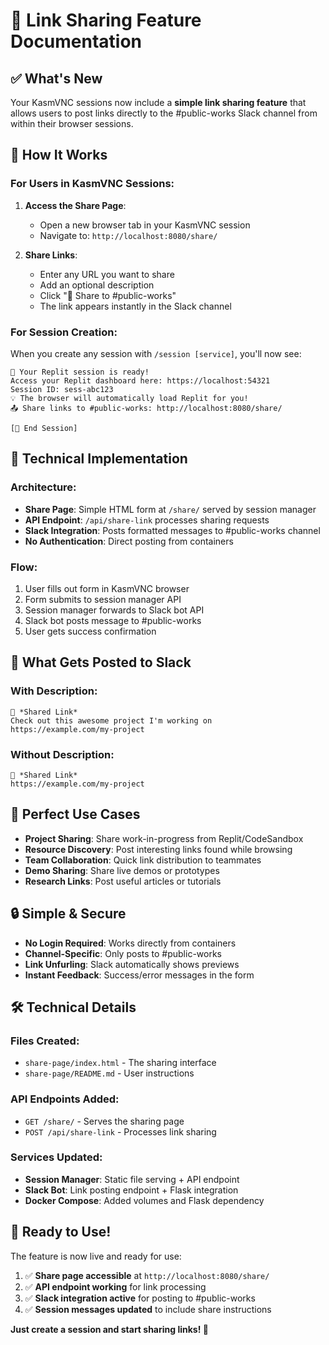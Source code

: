 # 🔗 Link Sharing Feature Documentation

## ✅ **What's New**

Your KasmVNC sessions now include a **simple link sharing feature** that allows users to post links directly to the #public-works Slack channel from within their browser sessions.

## 🚀 **How It Works**

### **For Users in KasmVNC Sessions:**

1. **Access the Share Page**: 
   - Open a new browser tab in your KasmVNC session
   - Navigate to: `http://localhost:8080/share/`

2. **Share Links**:
   - Enter any URL you want to share
   - Add an optional description
   - Click "🚀 Share to #public-works"
   - The link appears instantly in the Slack channel

### **For Session Creation:**

When you create any session with `/session [service]`, you'll now see:
```
🚀 Your Replit session is ready!
Access your Replit dashboard here: https://localhost:54321
Session ID: sess-abc123
💡 The browser will automatically load Replit for you!
📤 Share links to #public-works: http://localhost:8080/share/

[🛑 End Session]
```

## 🔧 **Technical Implementation**

### **Architecture:**
- **Share Page**: Simple HTML form at `/share/` served by session manager
- **API Endpoint**: `/api/share-link` processes sharing requests
- **Slack Integration**: Posts formatted messages to #public-works channel
- **No Authentication**: Direct posting from containers

### **Flow:**
1. User fills out form in KasmVNC browser
2. Form submits to session manager API
3. Session manager forwards to Slack bot API
4. Slack bot posts message to #public-works
5. User gets success confirmation

## 📝 **What Gets Posted to Slack**

### **With Description:**
```
🔗 *Shared Link*
Check out this awesome project I'm working on
https://example.com/my-project
```

### **Without Description:**
```
🔗 *Shared Link*
https://example.com/my-project
```

## 🎯 **Perfect Use Cases**

- **Project Sharing**: Share work-in-progress from Replit/CodeSandbox
- **Resource Discovery**: Post interesting links found while browsing
- **Team Collaboration**: Quick link distribution to teammates
- **Demo Sharing**: Share live demos or prototypes
- **Research Links**: Post useful articles or tutorials

## 🔒 **Simple & Secure**

- **No Login Required**: Works directly from containers
- **Channel-Specific**: Only posts to #public-works
- **Link Unfurling**: Slack automatically shows previews
- **Instant Feedback**: Success/error messages in the form

## 🛠 **Technical Details**

### **Files Created:**
- `share-page/index.html` - The sharing interface
- `share-page/README.md` - User instructions

### **API Endpoints Added:**
- `GET /share/` - Serves the sharing page
- `POST /api/share-link` - Processes link sharing

### **Services Updated:**
- **Session Manager**: Static file serving + API endpoint
- **Slack Bot**: Link posting endpoint + Flask integration
- **Docker Compose**: Added volumes and Flask dependency

## 🎉 **Ready to Use!**

The feature is now live and ready for use:

1. ✅ **Share page accessible** at `http://localhost:8080/share/`
2. ✅ **API endpoint working** for link processing
3. ✅ **Slack integration active** for posting to #public-works
4. ✅ **Session messages updated** to include share instructions

**Just create a session and start sharing links! 🚀**
